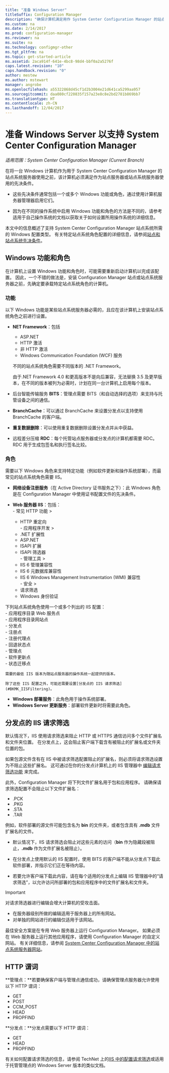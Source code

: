 ```yaml
---
title: "准备 Windows Server"
titleSuffix: Configuration Manager
description: "确保计算机满足用作 System Center Configuration Manager 的站点服务器或站点系统服务器的先决条件。"
ms.custom: na
ms.date: 2/14/2017
ms.prod: configuration-manager
ms.reviewer: na
ms.suite: na
ms.technology: configmgr-other
ms.tgt_pltfrm: na
ms.topic: get-started-article
ms.assetid: 2aca914f-641e-4bc8-98d4-bbf0a2a5276f
caps.latest.revision: "10"
caps.handback.revision: "0"
author: mestew
ms.author: mstewart
manager: angrobe
ms.openlocfilehash: a55322868d45cf1d2b3004e21d641ca5299aa957
ms.sourcegitcommit: daa080cf220835f157a23e8c8e2bd2781b869bb7
ms.translationtype: HT
ms.contentlocale: zh-CN
ms.lasthandoff: 12/04/2017
---
```

# <a name="prepare-windows-servers-to-support-system-center-configuration-manager"></a>准备 Windows Server 以支持 System Center Configuration Manager

*适用范围：System Center Configuration Manager (Current Branch)*

在将一台 Windows 计算机作为用于 System Center Configuration Manager 的站点系统服务器使用之前，该计算机必须满足作为站点服务器或站点系统服务器使用的先决条件。  

-   这些先决条件通常包括一个或多个 Windows 功能或角色，通过使用计算机服务器管理器启用它们。  

-   因为在不同的操作系统中启用 Windows 功能和角色的方法是不同的，请参考适用于自己操作系统的文档以获取关于如何设置所用操作系统的详细信息。  

本文中的信息概述了支持 System Center Configuration Manager 站点系统所需的 Windows 配置类型。 有关特定站点系统角色配置的详细信息，请参阅[站点和站点系统先决条件](/sccm/core/plan-design/configs/site-and-site-system-prerequisites)。

##  <a name="BKMK_WinFeatures"></a>Windows 功能和角色  
 在计算机上设置 Windows 功能和角色时，可能需要重新启动计算机以完成该配置。 因此，一个不错的做法是，安装 Configuration Manager 站点或站点系统服务器之前，先确定要承载特定站点系统角色的计算机。
### <a name="features"></a>功能  
 以下 Windows 功能是某些站点系统服务器必需的，且应在该计算机上安装站点系统角色之前进行设置。  

-   **NET Framework**：包括  

    -   ASP.NET  
    -   HTTP 激活  
    -   非 HTTP 激活  
    -   Windows Communication Foundation (WCF) 服务  

    不同的站点系统角色需要不同版本的 .NET Framework。  

    由于.NET Framework 4.0 和更高版本不是向后兼容，无法替换 3.5 及更早版本，在不同的版本被列为必需时，计划在同一台计算机上启用每个版本。  

-   后台智能传输服务 **BITS**：管理点需要 BITS（和自动选择的选项）来支持与托管设备之间的通信。  

-   **BranchCache**：可以通过 BranchCache 来设置分发点以支持使用 BranchCache 的客户端。  

-   **重复数据删除**：可以使用重复数据删除设置分发点并从中获益。  

-   远程差分压缩 **RDC**：每个托管站点服务器或分发点的计算机都需要 RDC。   
    RDC 用于生成包签名和执行签名比较。  

### <a name="roles"></a>角色  
 需要以下 Windows 角色来支持特定功能（例如软件更新和操作系统部署），而最常见的站点系统角色需要 IIS。  

 -   **网络设备注册服务**（在 Active Directory 证书服务之下）：此 Windows 角色是在 Configuration Manager 中使用证书配置文件的先决条件。  

 -   **Web 服务器 IIS**：包括：  
    -   常见 HTTP 功能 >  
        -   HTTP 重定向  
    -   应用程序开发 >  
        -   .NET 扩展性  
        -   ASP.NET  
        -   ISAPI 扩展  
        -   ISAPI 筛选器  
    -   管理工具 >  
        -   IIS 6 管理兼容性  
        -   IIS 6 元数据库兼容性  
        -   IIS 6 Windows Management Instrumentation (WMI) 兼容性  
    -   安全 >  
        -   请求筛选  
        -   Windows 身份验证  

 下列站点系统角色使用一个或多个列出的 IIS 配置：  
    -   应用程序目录 Web 服务点  
    -   应用程序目录网站点  
    -   分发点  
    -   注册点  
    -   注册代理点  
    -   回退状态点  
    -   管理点  
    -   软件更新点  
    -   状态迁移点     

    需要的最低 IIS 版本为随站点服务器的操作系统一起提供的版本。  

    除了这些 IIS 配置之外，可能还需要设置[分发点的 IIS 请求筛选](#BKMK_IISFiltering)。  

-   **Windows 部署服务**：此角色用于操作系统部署。  
-   **Windows Server 更新服务**：部署软件更新时将需要此角色。  

##  <a name="BKMK_IISFiltering"></a>分发点的 IIS 请求筛选  
 默认情况下，IIS 使用请求筛选来阻止 HTTP 或 HTTPS 通信访问多个文件扩展名和文件夹位置。 在分发点上，这会阻止客户端下载含有被阻止的扩展名或文件夹位置的包。  

 如果包源文件含有在 IIS 中被请求筛选配置阻止的扩展名，则必须将请求筛选设置为不阻止这些扩展名。 这可通过在你的分发点计算机上的 IIS 管理器中 [编辑请求筛选功能](https://technet.microsoft.com/library/hh831621.aspx) 来完成。  

 此外，Configuration Manager 将下列文件扩展名用于包和应用程序。 请确保请求筛选配置不会阻止以下文件扩展名：  

-   .PCK  
-   .PKG  
-   .STA  
-   .TAR  

例如，软件部署的源文件可能包含名为 **bin** 的文件夹，或者包含具有 **.mdb** 文件扩展名的文件。  

-   默认情况下，IIS 请求筛选会阻止对这些元素的访问（**bin** 作为隐藏段被阻止，**.mdb** 作为文件扩展名被阻止）。  

-   在分发点上使用默认的 IIS 配置时，使用 BITS 的客户端不能从分发点下载此软件部署，并指示它们正在等待内容。  

-   若要允许客户端下载此内容，请在每个适用的分发点上编辑 IIS 管理器中的“请求筛选”，以允许访问所部署的包和应用程序中的文件扩展名和文件夹。  

> [!IMPORTANT]  
>  对请求筛选器进行编辑会增大计算机的受攻击面。  
>   
>  -   在服务器级别所做的编辑适用于服务器上的所有网站。  
> -   对单独的网站进行的编辑仅适用于该网站。  
>   
>  最佳安全方案是在专用 Web 服务器上运行 Configuration Manager。 如果必须在 Web 服务器上运行其他应用程序，请使用 Configuration Manager 的自定义网站。 有关详细信息，请参阅 [System Center Configuration Manager 中的站点系统服务器网站](../../../core/plan-design/network/websites-for-site-system-servers.md)。  

## <a name="http-verbs"></a>HTTP 谓词
**管理点：**若要确保客户端与管理点通信成功，请确保管理点服务器允许使用以下 HTTP 谓词：  
 - GET
 - POST
 - CCM_POST
 - HEAD
 - PROPFIND

**分发点：**分发点需要以下 HTTP 谓词：
 - GET
 - HEAD
 - PROPFIND

有关如何配置请求筛选的信息，请参阅 TechNet 上的[IIS 中的配置请求筛选](https://technet.microsoft.com/library/hh831621.aspx#Verbs)或适用于托管管理点的 Windows Server 版本的类似文档。
